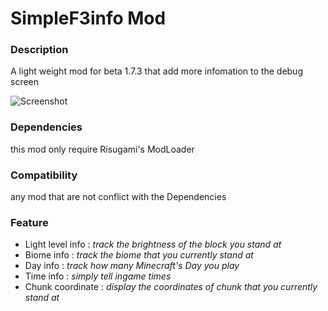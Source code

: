 # SimpleF3info Mod
### Description
A light weight mod for beta 1.7.3 that add more infomation to the debug screen

![Screenshot](https://github.com/FarnGitHub/Minecraft-SimpleF3info-Mod/blob/main/2023-07-30_11.25.34.png)


### Dependencies
this mod only require Risugami's ModLoader

### Compatibility
any mod that are not conflict with the Dependencies

### Feature
- Light level info : *track the brightness of the block you stand at*
- Biome info : *track the biome that you currently stand at*
- Day info : *track how many Minecraft's Day you play*
- Time info : *simply tell ingame times*
- Chunk coordinate : *display the coordinates of chunk that you currently stand at*

